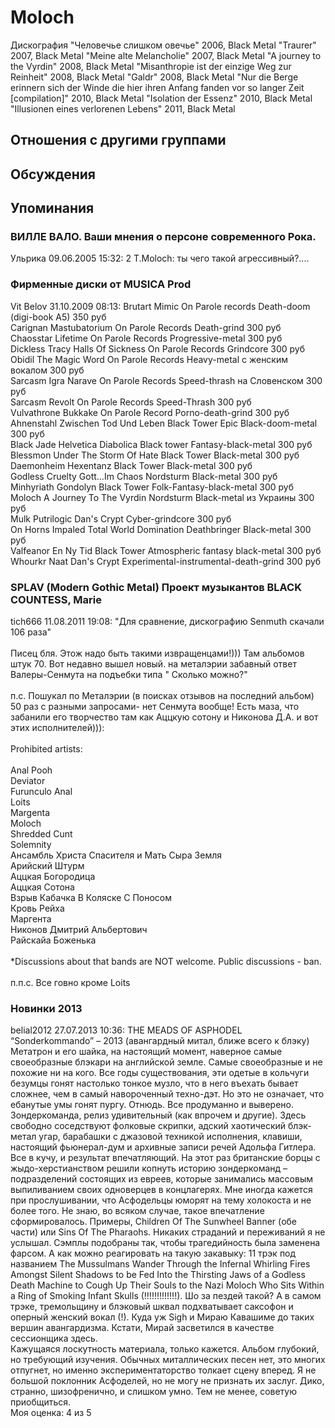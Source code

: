 # Moloch

Дискография
"Человечье слишком овечье" 2006, Black Metal
"Traurer" 2007, Black Metal
"Meine alte Melancholie" 2007, Black Metal
"A journey to the Vyrdin" 2008, Black Metal
"Misanthropie ist der einzige Weg zur Reinheit" 2008, Black Metal
"Galdr" 2008, Black Metal
"Nur die Berge erinnern sich der Winde die hier ihren Anfang fanden vor so langer Zeit [compilation]" 2010, Black Metal
"Isolation der Essenz" 2010, Black Metal
"Illusionen eines verlorenen Lebens" 2011, Black Metal

## Отношения с другими группами


## Обсуждения


## Упоминания

### ВИЛЛЕ ВАЛО. Ваши мнения о персоне современного Рока.

Ульрика 09.06.2005 15:32:
2 T.Moloch: ты чего такой агрессивный?....

### Фирменные диски от MUSICA Prod

Vit Belov 31.10.2009 08:13:
Brutart	Mimic	On Parole records	Death-doom (digi-book A5)	350 руб<BR>Carignan	Mastubatorium	On Parole Records	Death-grind	300 руб<BR>Chaosstar	Lifetime	On Parole Records	Progressive-metal	300 руб<BR>Dickless Tracy	Halls Of Sickness	On Parole Records	Grindcore	300 руб<BR>Obidil	The Magic Word	On Parole Records	Heavy-metal с женским вокалом	300 руб<BR>Sarcasm	Igra Narave	On Parole Records	Speed-thrash на Словенском	300 руб<BR>Sarcasm	Revolt	On Parole Records	Speed-Thrash  	300 руб<BR>Vulvathrone	Bukkake	On Parole Record	Porno-death-grind	300 руб<BR>Ahnenstahl	Zwischen Tod Und Leben	Black Tower	Epic Black-doom-metal	300 руб<BR>Black Jade	Helvetica Diabolica	Black tower	Fantasy-black-metal	300 руб<BR>Blessmon	Under The Storm Of Hate	Black Tower	Black-metal	300 руб<BR>Daemonheim	Hexentanz	Black Tower	Black-metal	300 руб<BR>Godless Cruelty	Gott…Im Chaos	Nordsturm	Black-metal	300 руб<BR>Minhyriath	Gondolyn	Black Tower	Folk-Fantasy-black-metal	300 руб<BR>Moloch	A Journey To The Vyrdin	Nordsturm	Black-metal из Украины	300 руб<BR>Mulk	Putrilogic	Dan's Crypt	Cyber-grindcore	300 руб<BR>On Horns Impaled	Total World Domination	Deathbringer	Black-metal	300 руб<BR>Valfeanor	En Ny Tid	Black Tower	Atmospheric fantasy black-metal	300 руб<BR>Whourkr	Naat	Dan's Crypt	Experimental-instrumental-death-grind	300 руб<BR>

### SPLAV (Modern Gothic Metal) Проект музыкантов BLACK COUNTESS, Marie

tich666 11.08.2011 19:08:
"Для сравнение, дискографию Senmuth скачали 106 раза"<BR><BR>Писец бля. Этож надо быть такими извращенцами!))) Там альбомов штук 70. Вот недавно вышел новый. на металэрии забавный ответ Валеры-Сенмута на подъебки типа " Сколько можно?"<BR><BR>п.с. Пошукал по Металэрии (в поисках отзывов на последний альбом) 50 раз с разными запросами- нет Сенмута вообще! Есть маза, что забанили его творчество  там как Аццкую сотону и Никонова Д.А. и вот этих исполнителей))):<BR><BR>Prohibited artists:<BR><BR>Anal Pooh<BR>Deviator<BR>Furunculo Anal<BR>Loits<BR>Margenta<BR>Moloch<BR>Shredded Cunt<BR>Solemnity<BR>Ансамбль Христа Спасителя и Мать Сыра Земля<BR>Арийский Штурм<BR>Аццкая Богородица<BR>Аццкая Сотона<BR>Взрыв Кабачка В Коляске С Поносом<BR>Кровь Рейха<BR>Маргента<BR>Никонов Дмитрий Альбертович<BR>Райскайа Боженька<BR><BR>*Discussions about that bands are NOT welcome. Public discussions - ban.<BR><BR>п.п.с. Все говно кроме Loits<BR>

### Новинки 2013

belial2012 27.07.2013 10:36:
THE MEADS OF ASPHODEL “Sonderkommando” – 2013 (авангардный митал, ближе всего к блэку)<BR>Метатрон и его шайка, на настоящий момент, наверное самые своеобразные блэкари на английской земле. Самые своеобразные  и не похожие ни на кого. Все годы существования, эти одетые в кольчуги безумцы гонят настолько тонкое музло, что в него въехать бывает сложнее, чем в самый навороченный техно-дэт. Но это не означает, что ебанутые умы гонят пургу. Отнюдь. Все продуманно и выверено. <BR>Зондеркоманда, релиз удивительный (как впрочем и другие). Здесь свободно соседствуют фолковые скрипки, адский хаотический блэк-метал угар, барабашки с джазовой техникой исполнения, клавиши, настоящий фьюнерал-дум и архивные записи речей Адольфа Гитлера. Все в кучу, и результат впечатляющий. На этот раз британские борцы с жыдо-херстианством решили копнуть историю зондеркоманд – подразделений состоящих из евреев, которые занимались массовым выпиливанием своих одноверцев в концлагерях. Мне иногда кажется при прослушивании, что Асфодельцы юморят на тему холокоста и не более того. Не знаю, во всяком случае, такое впечатление сформировалось. Примеры, Children Of The Sunwheel Banner (обе части) или Sins Of The Pharaohs. Никаких страданий и переживаний я не услышал. Сэмплы подобраны так, чтобы трагедийность была заменена фарсом. А как можно реагировать на такую закавыку: 11 трэк под названием The Mussulmans Wander Through the Infernal Whirling Fires Amongst Silent Shadows to be Fed Into the Thirsting Jaws of a Godless Death Machine to Cough Up Their Souls to the Nazi Moloch Who Sits Within a Ring of Smoking Infant Skulls (!!!!!!!!!!!!!). Шо за пездей такой? А в самом трэке, тремольщину и блэковый шквал подхватывает саксофон и оперный женский вокал (!). Куда уж Sigh и Мираю Кавашиме до таких вершин авангардизма. Кстати, Мирай засветился в качестве сессионщика здесь. <BR>Кажущаяся лоскутность материала, только кажется. Альбом глубокий, но требующий изучения. Обычных миталлических песен нет, это многих отпугнет, но именно экспериментаторство толкает сцену вперед. Я не большой поклонник Асфоделей, но не могу не признать их заслуг. Дико, странно, шизофренично, и слишком умно. Тем не менее, советую приобщиться.<BR>Моя оценка: 4 из 5          <BR>

